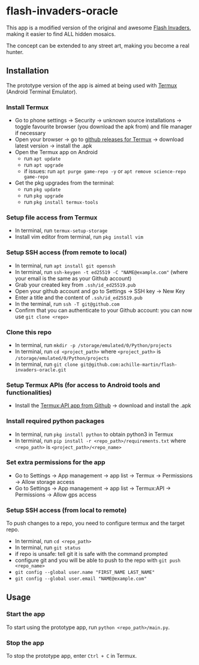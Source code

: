 # flash-invaders-oracle

This app is a modified version of the original and awesome [Flash Invaders](https://space-invaders.com/flashinvaders/), making it easier to find ALL hidden mosaics.

The concept can be extended to any street art, making you become a real hunter.

## Installation

The prototype version of the app is aimed at being used with [Termux](https://github.com/termux/termux-app) (Android Terminal Emulator).

### Install Termux

* Go to phone settings -> Security -> unknown source installations -> toggle favourite browser (you download the apk from) and file manager if necessary
* Open your browser -> go to [github releases for Termux](https://github.com/termux/termux-app/releases) -> download latest version -> install the .apk
* Open the Termux app on Android
  * run `apt update`
  * run `apt upgrade`
  * if issues: run `apt purge game-repo -y` or `apt remove science-repo game-repo`
* Get the pkg upgrades from the terminal:   
  * run `pkg update`
  * run `pkg upgrade`
  * run `pkg install termux-tools`

### Setup file access from Termux

* In terminal, run `termux-setup-storage`
* Install vim editor from terminal, run `pkg install vim`

### Setup SSH access (from remote to local)

* In terminal, run `apt install git openssh`
* In terminal, run `ssh-keygen -t ed25519 -C "NAME@example.com"` (where your email is the same as your Github account)
* Grab your created key from `.ssh/id_ed25519.pub`
* Open your github account and go to Settings → SSH key → New Key
* Enter a title and the content of  `.ssh/id_ed25519.pub`
* In the terminal, run `ssh -T git@github.com`
* Confirm that you can authenticate to your Github account: you can now use `git clone <repo>`

### Clone this repo

* In terminal, run `mkdir -p /storage/emulated/0/Python/projects`
* In terminal, run `cd <project_path>` where `<project_path>` is `/storage/emulated/0/Python/projects`
* In terminal, run `git clone git@github.com:achille-martin/flash-invaders-oracle.git`

### Setup Termux APIs (for access to Android tools and functionalities)

* Install the [Termux:API app from Github](https://github.com/termux/termux-api/releases) -> download and install the .apk

### Install required python packages

* In terminal, run `pkg install python` to obtain python3 in Termux
* In terminal, run `pip install -r <repo_path>/requirements.txt` where `<repo_path>` is `<project_path>/<repo_name>`

### Set extra permissions for the app

* Go to Settings -> App management -> app list -> Termux -> Permissions -> Allow storage access
* Go to Settings -> App management -> app list -> Termux:API -> Permissions -> Allow gps access

### Setup SSH access (from local to remote)

To push changes to a repo, you need to configure termux and the target repo.

* In terminal, run `cd <repo_path>`
* In terminal, run `git status`
* if repo is unsafe: tell git it is safe with the command prompted
* configure git and you will be able to push to the repo with `git push <repo_name>`
 * `git config --global user.name "FIRST_NAME LAST_NAME"`
 * `git config --global user.email "NAME@example.com"`

## Usage

### Start the app

To start using the prototype app, run `python <repo_path>/main.py`.

### Stop the app

To stop the prototype app, enter `Ctrl + C` in Termux.

